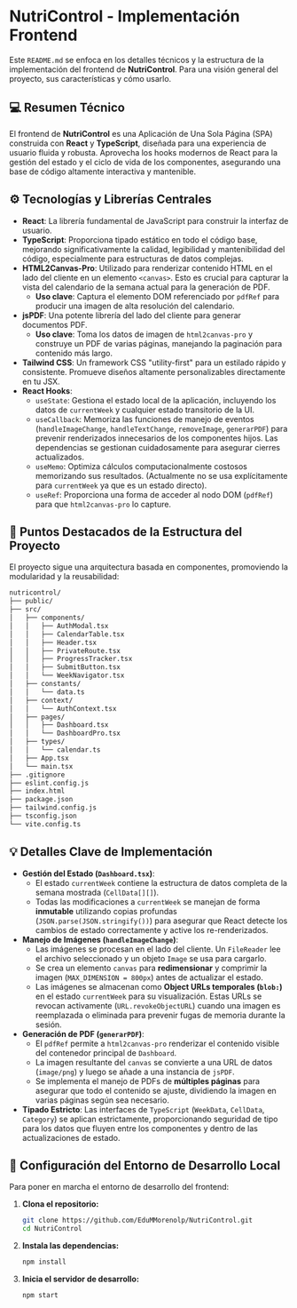 # NutriControl - Implementación Frontend

Este `README.md` se enfoca en los detalles técnicos y la estructura de la implementación del frontend de **NutriControl**. Para una visión general del proyecto, sus características y cómo usarlo.

## 💻 Resumen Técnico

El frontend de **NutriControl** es una Aplicación de Una Sola Página (SPA) construida con **React** y **TypeScript**, diseñada para una experiencia de usuario fluida y robusta. Aprovecha los hooks modernos de React para la gestión del estado y el ciclo de vida de los componentes, asegurando una base de código altamente interactiva y mantenible.

## ⚙️ Tecnologías y Librerías Centrales

- **React**: La librería fundamental de JavaScript para construir la interfaz de usuario.
- **TypeScript**: Proporciona tipado estático en todo el código base, mejorando significativamente la calidad, legibilidad y mantenibilidad del código, especialmente para estructuras de datos complejas.
- **HTML2Canvas-Pro**: Utilizado para renderizar contenido HTML en el lado del cliente en un elemento `<canvas>`. Esto es crucial para capturar la vista del calendario de la semana actual para la generación de PDF.
  - **Uso clave**: Captura el elemento DOM referenciado por `pdfRef` para producir una imagen de alta resolución del calendario.
- **jsPDF**: Una potente librería del lado del cliente para generar documentos PDF.
  - **Uso clave**: Toma los datos de imagen de `html2canvas-pro` y construye un PDF de varias páginas, manejando la paginación para contenido más largo.
- **Tailwind CSS**: Un framework CSS "utility-first" para un estilado rápido y consistente. Promueve diseños altamente personalizables directamente en tu JSX.
- **React Hooks**:
  - `useState`: Gestiona el estado local de la aplicación, incluyendo los datos de `currentWeek` y cualquier estado transitorio de la UI.
  - `useCallback`: Memoriza las funciones de manejo de eventos (`handleImageChange`, `handleTextChange`, `removeImage`, `generarPDF`) para prevenir renderizados innecesarios de los componentes hijos. Las dependencias se gestionan cuidadosamente para asegurar cierres actualizados.
  - `useMemo`: Optimiza cálculos computacionalmente costosos memorizando sus resultados. (Actualmente no se usa explícitamente para `currentWeek` ya que es un estado directo).
  - `useRef`: Proporciona una forma de acceder al nodo DOM (`pdfRef`) para que `html2canvas-pro` lo capture.

## 📂 Puntos Destacados de la Estructura del Proyecto

El proyecto sigue una arquitectura basada en componentes, promoviendo la modularidad y la reusabilidad:

```bash
nutricontrol/
├── public/
├── src/
│   ├── components/
│   │   ├── AuthModal.tsx
│   │   ├── CalendarTable.tsx
│   │   ├── Header.tsx
│   │   ├── PrivateRoute.tsx
│   │   ├── ProgressTracker.tsx
│   │   ├── SubmitButton.tsx
│   │   └── WeekNavigator.tsx
│   ├── constants/
│   │   └── data.ts
│   ├── context/
│   │   └── AuthContext.tsx
│   ├── pages/
│   │   ├── Dashboard.tsx
│   │   └── DashboardPro.tsx
│   ├── types/
│   │   └── calendar.ts
│   ├── App.tsx
│   └── main.tsx
├── .gitignore
├── eslint.config.js
├── index.html
├── package.json
├── tailwind.config.js
├── tsconfig.json
└── vite.config.ts
```

## 💡 Detalles Clave de Implementación

- **Gestión del Estado (`Dashboard.tsx`)**:
  - El estado `currentWeek` contiene la estructura de datos completa de la semana mostrada (`CellData[][]`).
  - Todas las modificaciones a `currentWeek` se manejan de forma **inmutable** utilizando copias profundas (`JSON.parse(JSON.stringify())`) para asegurar que React detecte los cambios de estado correctamente y active los re-renderizados.
- **Manejo de Imágenes (`handleImageChange`)**:
  - Las imágenes se procesan en el lado del cliente. Un `FileReader` lee el archivo seleccionado y un objeto `Image` se usa para cargarlo.
  - Se crea un elemento `canvas` para **redimensionar** y comprimir la imagen (`MAX_DIMENSION = 800px`) antes de actualizar el estado.
  - Las imágenes se almacenan como **Object URLs temporales (`blob:`)** en el estado `currentWeek` para su visualización. Estas URLs se revocan activamente (`URL.revokeObjectURL`) cuando una imagen es reemplazada o eliminada para prevenir fugas de memoria durante la sesión.
- **Generación de PDF (`generarPDF`)**:
  - El `pdfRef` permite a `html2canvas-pro` renderizar el contenido visible del contenedor principal de `Dashboard`.
  - La imagen resultante del `canvas` se convierte a una URL de datos (`image/png`) y luego se añade a una instancia de `jsPDF`.
  - Se implementa el manejo de PDFs de **múltiples páginas** para asegurar que todo el contenido se ajuste, dividiendo la imagen en varias páginas según sea necesario.
- **Tipado Estricto**: Las interfaces de `TypeScript` (`WeekData`, `CellData`, `Category`) se aplican estrictamente, proporcionando seguridad de tipo para los datos que fluyen entre los componentes y dentro de las actualizaciones de estado.

## 🚀 Configuración del Entorno de Desarrollo Local

Para poner en marcha el entorno de desarrollo del frontend:

1.  **Clona el repositorio:**

    ```bash
    git clone https://github.com/EduMMorenolp/NutriControl.git
    cd NutriControl
    ```

2.  **Instala las dependencias:**

    ```bash
    npm install
    ```

3.  **Inicia el servidor de desarrollo:**
    ```bash
    npm start
    ```